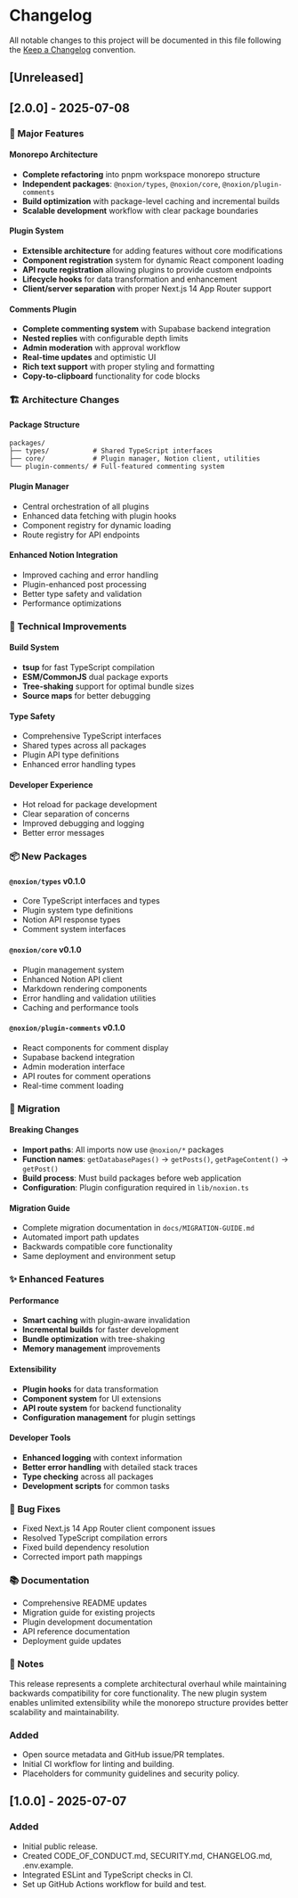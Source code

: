 # Changelog

All notable changes to this project will be documented in this file following the [Keep a Changelog](https://keepachangelog.com/en/1.0.0/) convention.

## [Unreleased]

## [2.0.0] - 2025-07-08

### 🚀 Major Features

#### Monorepo Architecture
- **Complete refactoring** into pnpm workspace monorepo structure
- **Independent packages**: `@noxion/types`, `@noxion/core`, `@noxion/plugin-comments`
- **Build optimization** with package-level caching and incremental builds
- **Scalable development** workflow with clear package boundaries

#### Plugin System
- **Extensible architecture** for adding features without core modifications
- **Component registration** system for dynamic React component loading
- **API route registration** allowing plugins to provide custom endpoints
- **Lifecycle hooks** for data transformation and enhancement
- **Client/server separation** with proper Next.js 14 App Router support

#### Comments Plugin
- **Complete commenting system** with Supabase backend integration
- **Nested replies** with configurable depth limits
- **Admin moderation** with approval workflow
- **Real-time updates** and optimistic UI
- **Rich text support** with proper styling and formatting
- **Copy-to-clipboard** functionality for code blocks

### 🏗️ Architecture Changes

#### Package Structure
```
packages/
├── types/           # Shared TypeScript interfaces
├── core/            # Plugin manager, Notion client, utilities  
└── plugin-comments/ # Full-featured commenting system
```

#### Plugin Manager
- Central orchestration of all plugins
- Enhanced data fetching with plugin hooks
- Component registry for dynamic loading
- Route registry for API endpoints

#### Enhanced Notion Integration
- Improved caching and error handling
- Plugin-enhanced post processing
- Better type safety and validation
- Performance optimizations

### 🔧 Technical Improvements

#### Build System
- **tsup** for fast TypeScript compilation
- **ESM/CommonJS** dual package exports
- **Tree-shaking** support for optimal bundle sizes
- **Source maps** for better debugging

#### Type Safety
- Comprehensive TypeScript interfaces
- Shared types across all packages  
- Plugin API type definitions
- Enhanced error handling types

#### Developer Experience
- Hot reload for package development
- Clear separation of concerns
- Improved debugging and logging
- Better error messages

### 📦 New Packages

#### `@noxion/types` v0.1.0
- Core TypeScript interfaces and types
- Plugin system type definitions
- Notion API response types
- Comment system interfaces

#### `@noxion/core` v0.1.0
- Plugin management system
- Enhanced Notion API client
- Markdown rendering components
- Error handling and validation utilities
- Caching and performance tools

#### `@noxion/plugin-comments` v0.1.0
- React components for comment display
- Supabase backend integration
- Admin moderation interface
- API routes for comment operations
- Real-time comment loading

### 🔄 Migration

#### Breaking Changes
- **Import paths**: All imports now use `@noxion/*` packages
- **Function names**: `getDatabasePages()` → `getPosts()`, `getPageContent()` → `getPost()`
- **Build process**: Must build packages before web application
- **Configuration**: Plugin configuration required in `lib/noxion.ts`

#### Migration Guide
- Complete migration documentation in `docs/MIGRATION-GUIDE.md`
- Automated import path updates
- Backwards compatible core functionality
- Same deployment and environment setup

### ✨ Enhanced Features

#### Performance
- **Smart caching** with plugin-aware invalidation
- **Incremental builds** for faster development
- **Bundle optimization** with tree-shaking
- **Memory management** improvements

#### Extensibility
- **Plugin hooks** for data transformation
- **Component system** for UI extensions
- **API route system** for backend functionality
- **Configuration management** for plugin settings

#### Developer Tools
- **Enhanced logging** with context information
- **Better error handling** with detailed stack traces
- **Type checking** across all packages
- **Development scripts** for common tasks

### 🐛 Bug Fixes
- Fixed Next.js 14 App Router client component issues
- Resolved TypeScript compilation errors
- Fixed build dependency resolution
- Corrected import path mappings

### 📚 Documentation
- Comprehensive README updates
- Migration guide for existing projects
- Plugin development documentation
- API reference documentation
- Deployment guide updates

### 🙏 Notes
This release represents a complete architectural overhaul while maintaining backwards compatibility for core functionality. The new plugin system enables unlimited extensibility while the monorepo structure provides better scalability and maintainability.

### Added
- Open source metadata and GitHub issue/PR templates.
- Initial CI workflow for linting and building.
- Placeholders for community guidelines and security policy.

## [1.0.0] - 2025-07-07

### Added
- Initial public release.
- Created CODE_OF_CONDUCT.md, SECURITY.md, CHANGELOG.md, .env.example.
- Integrated ESLint and TypeScript checks in CI.
- Set up GitHub Actions workflow for build and test. 
